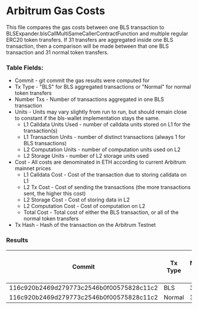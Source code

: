 # Arbitrum Gas Costs

This file compares the gas costs between one BLS transaction to BLSExpander.blsCallMultiSameCallerContractFunction 
and multiple regular ERC20 token transfers. If 31 transfers are aggregated inside one BLS transaction, then a comparison
will be made between that one BLS transaction and 31 normal token transfers.

### Table Fields:
* Commit - git commit the gas results were computed for
* Tx Type - "BLS" for BLS aggregated transactions or "Normal" for normal token transfers
* Number Txs - Number of transactions aggregated in one BLS transaction
* Units - Units may vary slightly from run to run, but should remain close to constant if the bls-wallet implementation stays the same.
  * L1 Calldata Units Used - number of calldata units stored on L1 for the transaction(s)
  * L1 Transaction Units - number of distinct transactions (always 1 for BLS transactions)
  * L2 Computation Units - number of computation units used on L2
  * L2 Storage Units - number of L2 storage units used
* Cost - All costs are denominated in ETH according to current Arbitrum mainnet prices
  * L1 Calldata Cost - Cost of the transaction due to storing calldata on L1
  * L2 Tx Cost - Cost of sending the transactions (the more transactions sent, the higher this cost) 
  * L2 Storage Cost - Cost of storing data in L2
  * L2 Computation Cost - Cost of computation on L2
  * Total Cost - Total cost of either the BLS transaction, or all of the normal token transfers
* Tx Hash - Hash of the transaction on the Arbitrum Testnet

### Results
| Commit | Tx Type | Number Txs | L1 Calldata Units Used | L1 Transaction Units | L2 Computation Units | L2 Storage Units | L1 Calldata Cost | L2 Tx Cost | L2 Storage Cost | L2 Computation Cost | Total Cost (ETH) | Tx Hash |
| ----------- | ----------- | ----------- | ----------- | ----------- | ----------- | ----------- | ----------- | ----------- | ----------- |---------------------| ----------- |------------------|
| 116c920b2469d279773c2546b0f00575828c11c2 | BLS | 31 | 23388 | 1 | 312116 | 1 | 0.0015691 | 0.0001342 | 0.0000292 | 0.0001821 | 0.0019145 | 0xae4c5f62536743630eab5056671296e130bcd9d64650013a86c268fd59c6bc81 |
| 116c920b2469d279773c2546b0f00575828c11c2 | Normal | 31 | 60388 | 31 | 25730 | 0 | 0.0040514 | 0.0041596 | 0.0000000 | 0.0000150 | 0.0082260 | 0x78cfceea76233ed83a49d67919ec4e6ce30d71a15cbcb64821514a1eabed257c |
